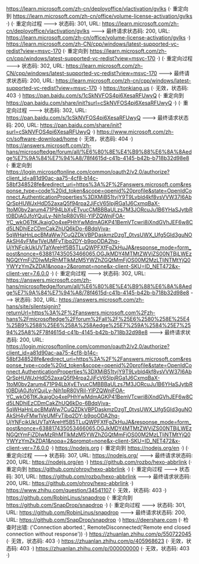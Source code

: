 https://learn.microsoft.com/zh-cn/deployoffice/vlactivation/gvlks (· 重定向到 https://learn.microsoft.com/zh-cn/office/volume-license-activation/gvlks ·)
(· 重定向过程 ---> 状态码: 301, URL: https://learn.microsoft.com/zh-cn/deployoffice/vlactivation/gvlks ---> 最终请求状态码: 200, URL: https://learn.microsoft.com/zh-cn/office/volume-license-activation/gvlks ·)
https://learn.microsoft.com/zh-CN/cpp/windows/latest-supported-vc-redist?view=msvc-170 (· 重定向到 https://learn.microsoft.com/zh-cn/cpp/windows/latest-supported-vc-redist?view=msvc-170 ·)
(· 重定向过程 ---> 状态码: 302, URL: https://learn.microsoft.com/zh-CN/cpp/windows/latest-supported-vc-redist?view=msvc-170 ---> 最终请求状态码: 200, URL: https://learn.microsoft.com/zh-cn/cpp/windows/latest-supported-vc-redist?view=msvc-170 ·)
https://tonkiang.us (· 无效，状态码: 403 ·)
https://pan.baidu.com/s/1cSkNVFOS4pi6XesaRFUwyQ (· 重定向到 https://pan.baidu.com/share/init?surl=cSkNVFOS4pi6XesaRFUwyQ ·)
(· 重定向过程 ---> 状态码: 302, URL: https://pan.baidu.com/s/1cSkNVFOS4pi6XesaRFUwyQ ---> 最终请求状态码: 200, URL: https://pan.baidu.com/share/init?surl=cSkNVFOS4pi6XesaRFUwyQ ·)
https://www.microsoft.com/zh-cn/software-download/home (· 无效，状态码: 404 ·)
https://answers.microsoft.com/zh-hans/microsoftedge/forum/all/%E6%80%8E%E4%B9%88%E6%8A%8Aedge%E7%9A%84%E7%94%A8/78f4615d-c41b-4145-b42b-b718b32d98e8 (· 重定向到 https://login.microsoftonline.com/common/oauth2/v2.0/authorize?client_id=a81d90ac-aa75-4cf8-b14c-58bf348528fe&redirect_uri=https%3A%2F%2Fanswers.microsoft.com&response_type=code%20id_token&scope=openid%20profile&state=OpenIdConnect.AuthenticationProperties%3DXMiB51tvjY9T9Lvbld4kf8vsVVW37I6AbQrSpHUWJxHdD52axaQ5f94rpa2JjFcV65IpjRGa1J6CxmqBaX-1toM0bv2arum471P94LbXyETvucCMBBBaULzs7M3JORcuJu1B6YHaSJytbRt0BDjA0JfoYQujLy-Nih1pR80VRil-YlPZQWnjFOA-YC_wkO6TtKJkaigOo4xePHhYwMdmAGKP41BemVTcwri8iXndGVhJEF6w8Cd5LNDhiEzCDmCakZhUQ6kDo-6BdqVjva-5qWHaHnLpcBMaWw7CuQZDkVBPDaskmzDzgT_0tvsUWX_Ufg5GId3guNOAkSH4vFMw1VeUMFvTibq2DY-b9qoODA2hq-UjYNFcikUkUVTaYAreHf5B5TLuQWPFXfFgZkHuJA&response_mode=form_post&nonce=638817435053466065.OGJkMDY4MTMtZWViZS00NTBjLWEzNGQtYmFiZDIwMzRhMTlkMzM5YWZhZGQtMmFjOS00M2MzLTljNTMtYjQ0YWYzYmZkZDA1&nopa=2&prompt=none&x-client-SKU=ID_NET472&x-client-ver=7.6.0.0 ·)
(· 重定向过程 ---> 状态码: 302, URL: https://answers.microsoft.com/zh-hans/microsoftedge/forum/all/%E6%80%8E%E4%B9%88%E6%8A%8Aedge%E7%9A%84%E7%94%A8/78f4615d-c41b-4145-b42b-b718b32d98e8 ---> 状态码: 302, URL: https://answers.microsoft.com/zh-hans/site/silentsignin?returnUrl=https%3A%2F%2Fanswers.microsoft.com%2Fzh-hans%2Fmicrosoftedge%2Fforum%2Fall%2F%25E6%2580%258E%25E4%25B9%2588%25E6%258A%258Aedge%25E7%259A%2584%25E7%2594%25A8%2F78f4615d-c41b-4145-b42b-b718b32d98e8 ---> 最终请求状态码: 200, URL: https://login.microsoftonline.com/common/oauth2/v2.0/authorize?client_id=a81d90ac-aa75-4cf8-b14c-58bf348528fe&redirect_uri=https%3A%2F%2Fanswers.microsoft.com&response_type=code%20id_token&scope=openid%20profile&state=OpenIdConnect.AuthenticationProperties%3DXMiB51tvjY9T9Lvbld4kf8vsVVW37I6AbQrSpHUWJxHdD52axaQ5f94rpa2JjFcV65IpjRGa1J6CxmqBaX-1toM0bv2arum471P94LbXyETvucCMBBBaULzs7M3JORcuJu1B6YHaSJytbRt0BDjA0JfoYQujLy-Nih1pR80VRil-YlPZQWnjFOA-YC_wkO6TtKJkaigOo4xePHhYwMdmAGKP41BemVTcwri8iXndGVhJEF6w8Cd5LNDhiEzCDmCakZhUQ6kDo-6BdqVjva-5qWHaHnLpcBMaWw7CuQZDkVBPDaskmzDzgT_0tvsUWX_Ufg5GId3guNOAkSH4vFMw1VeUMFvTibq2DY-b9qoODA2hq-UjYNFcikUkUVTaYAreHf5B5TLuQWPFXfFgZkHuJA&response_mode=form_post&nonce=638817435053466065.OGJkMDY4MTMtZWViZS00NTBjLWEzNGQtYmFiZDIwMzRhMTlkMzM5YWZhZGQtMmFjOS00M2MzLTljNTMtYjQ0YWYzYmZkZDA1&nopa=2&prompt=none&x-client-SKU=ID_NET472&x-client-ver=7.6.0.0 ·)
https://nodejs.org (· 重定向到 https://nodejs.org/en ·)
(· 重定向过程 ---> 状态码: 307, URL: https://nodejs.org/ ---> 最终请求状态码: 200, URL: https://nodejs.org/en ·)
https://github.com/rozbo/hexo-abbrlink (· 重定向到 https://github.com/ohroy/hexo-abbrlink ·)
(· 重定向过程 ---> 状态码: 301, URL: https://github.com/rozbo/hexo-abbrlink ---> 最终请求状态码: 200, URL: https://github.com/ohroy/hexo-abbrlink ·)
https://www.zhihu.com/question/34541107 (· 无效，状态码: 403 ·)
https://github.com/RobinLinus/snapdrop (· 重定向到 https://github.com/SnapDrop/snapdrop ·)
(· 重定向过程 ---> 状态码: 301, URL: https://github.com/RobinLinus/snapdrop ---> 最终请求状态码: 200, URL: https://github.com/SnapDrop/snapdrop ·)
https://deershare.com (· 检查时出错: ('Connection aborted.', RemoteDisconnected('Remote end closed connection without response')) ·)
https://zhuanlan.zhihu.com/p/550722045 (· 无效，状态码: 403 ·)
https://zhuanlan.zhihu.com/p/405968623 (· 无效，状态码: 403 ·)
https://zhuanlan.zhihu.com/p/000000000 (· 无效，状态码: 403 ·)
